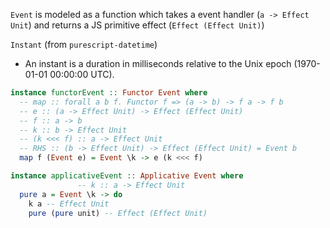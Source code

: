 `Event` is modeled as a function which takes a event handler (`a -> Effect Unit`) and returns a JS primitive effect (`Effect (Effect Unit)`)

`Instant` (from `purescript-datetime`)
- An instant is a duration in milliseconds relative to the Unix epoch (1970-01-01 00:00:00 UTC).

```purescript
instance functorEvent :: Functor Event where
  -- map :: forall a b f. Functor f => (a -> b) -> f a -> f b
  -- e :: (a -> Effect Unit) -> Effect (Effect Unit)
  -- f :: a -> b
  -- k :: b -> Effect Unit
  -- (k <<< f) :: a -> Effect Unit
  -- RHS :: (b -> Effect Unit) -> Effect (Effect Unit) = Event b
  map f (Event e) = Event \k -> e (k <<< f)
```

``` purescript
instance applicativeEvent :: Applicative Event where
               -- k :: a -> Effect Unit
  pure a = Event \k -> do
    k a -- Effect Unit
    pure (pure unit) -- Effect (Effect Unit)
```

